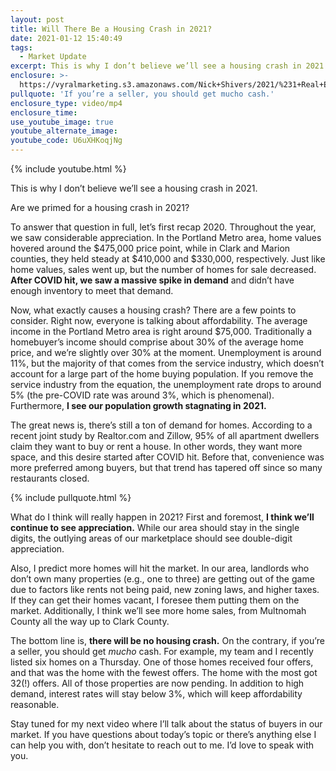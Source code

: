```yaml
---
layout: post
title: Will There Be a Housing Crash in 2021?
date: 2021-01-12 15:40:49
tags:
  - Market Update
excerpt: This is why I don’t believe we’ll see a housing crash in 2021.
enclosure: >-
  https://vyralmarketing.s3.amazonaws.com/Nick+Shivers/2021/%231+Real+Estate+Team+in+the+Portland+Metro+_+SW+Washington+housing+crash+2.mp4
pullquote: 'If you’re a seller, you should get mucho cash.'
enclosure_type: video/mp4
enclosure_time:
use_youtube_image: true
youtube_alternate_image:
youtube_code: U6uXHKoqjNg
---
```


{% include youtube.html %}

This is why I don’t believe we’ll see a housing crash in 2021.

Are we primed for a housing crash in 2021?&nbsp;

To answer that question in full, let’s first recap 2020. Throughout the year, we saw considerable appreciation. In the Portland Metro area, home values hovered around the $475,000 price point, while in Clark and Marion counties, they held steady at $410,000 and $330,000, respectively. Just like home values, sales went up, but the number of homes for sale decreased. **After COVID hit, we saw a massive spike in demand** and didn’t have enough inventory to meet that demand.&nbsp;

Now, what exactly causes a housing crash? There are a few points to consider. Right now, everyone is talking about affordability. The average income in the Portland Metro area is right around $75,000. Traditionally a homebuyer’s income should comprise about 30% of the average home price, and we’re slightly over 30% at the moment. Unemployment is around 11%, but the majority of that comes from the service industry, which doesn’t account for a large part of the home buying population. If you remove the service industry from the equation, the unemployment rate drops to around 5% (the pre-COVID rate was around 3%, which is phenomenal). Furthermore, **I see our population growth stagnating in 2021.**&nbsp;

The great news is, there’s still a ton of demand for homes. According to a recent joint study by Realtor.com and Zillow, 95% of all apartment dwellers claim they want to buy or rent a house. In other words, they want more space, and this desire started after COVID hit. Before that, convenience was more preferred among buyers, but that trend has tapered off since so many restaurants closed.

{% include pullquote.html %}

What do I think will really happen in 2021? First and foremost, **I think we’ll continue to see appreciation.** While our area should stay in the single digits, the outlying areas of our marketplace should see double-digit appreciation.&nbsp;

Also, I predict more homes will hit the market. In our area, landlords who don’t own many properties (e.g., one to three) are getting out of the game due to factors like rents not being paid, new zoning laws, and higher taxes. If they can get their homes vacant, I foresee them putting them on the market. Additionally, I think we’ll see more home sales, from Multnomah County all the way up to Clark County.&nbsp;

The bottom line is, **there will be no housing crash.** On the contrary, if you’re a seller, you should get *mucho* cash. For example, my team and I recently listed six homes on a Thursday. One of those homes received four offers, and that was the home with the fewest offers. The home with the most got 32(\!) offers. All of those properties are now pending. In addition to high demand, interest rates will stay below 3%, which will keep affordability reasonable.&nbsp;

Stay tuned for my next video where I’ll talk about the status of buyers in our market. If you have questions about today’s topic or there’s anything else I can help you with, don’t hesitate to reach out to me. I’d love to speak with you.
